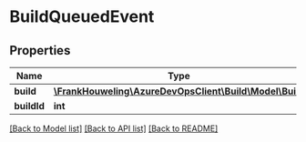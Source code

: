 # BuildQueuedEvent

## Properties
Name | Type | Description | Notes
------------ | ------------- | ------------- | -------------
**build** | [**\FrankHouweling\AzureDevOpsClient\Build\Model\Build**](Build.md) |  | [optional] 
**buildId** | **int** |  | [optional] 

[[Back to Model list]](../README.md#documentation-for-models) [[Back to API list]](../README.md#documentation-for-api-endpoints) [[Back to README]](../README.md)


